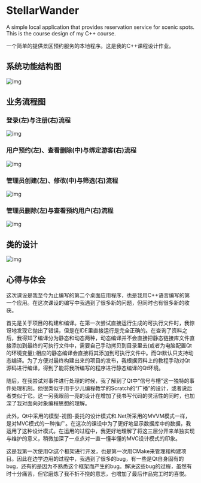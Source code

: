 # StellarWander

A simple local application that provides reservation service for scenic spots. This is the course design of my C++ course.

一个简单的提供景区预约服务的本地程序。这是我的C++课程设计作业。

## 系统功能结构图

![img](https://img2023.cnblogs.com/blog/2137098/202306/2137098-20230601142528235-1800551655.png)

## 业务流程图

### 登录(左)与注册(右)流程

![img](https://img2023.cnblogs.com/blog/2137098/202306/2137098-20230601142628625-1345879672.png)

### 用户预约(左)、查看删除(中)与绑定游客(右)流程

![img](https://img2023.cnblogs.com/blog/2137098/202306/2137098-20230601142659159-531730691.png)

### 管理员创建(左)、修改(中)与筛选(右)流程

![img](https://img2023.cnblogs.com/blog/2137098/202306/2137098-20230601142737491-2132906351.png)

### 管理员删除(左)与查看预约用户(右)流程

![img](https://img2023.cnblogs.com/blog/2137098/202306/2137098-20230601142806624-974039914.png)

## 类的设计

![img](https://img2023.cnblogs.com/blog/2137098/202305/2137098-20230531114353199-1001074983.jpg)

## 心得与体会

这次课设是我至今为止编写的第二个桌面应用程序，也是我用C++语言编写的第一个应用。在这次课设的编写中我遇到了很多新的问题，但同时也有很多新的收获。

首先是关于项目的构建和编译。在第一次尝试直接运行生成的可执行文件时，我惊讶地发现它抛出了错误，但是在IDE里直接运行是完全正确的。在查询了资料之后，我得知了编译分为静态和动态两种，动态编译并不会直接把静态链接库文件直接添加到最终的可执行文件中，需要自己手动拷贝到目录里去(或者为电脑配置Qt的环境变量);相应的静态编译会直接将其添加到可执行文件中。而Qt默认只支持动态编译。为了方便对最终构建出来的项目的发布，我根据资料上的教程手动对Qt源码进行编译，得到了能将我所编写的程序进行静态编译的Qt环境。

随后，在我尝试对事件进行处理的时候，我了解到了Qt中“信号与槽”这一独特的事件处理机制。他很类似于用于少儿编程教学的Scratch的“广播”的设计，或者说后者类似于它。这一另我眼前一亮的设计在增加了我书写代码的灵活性的同时，也加深了我对面向对象编程思想的理解。

此外，Qt中采用的模型-视图-委托的设计模式和.Net所采用的MVVM模式一样，是对MVC模式的一种推广。在这次的课设中为了更好地显示数据库中的数据，我运用了这种设计模式。在运用的过程中，我更好地理解了将这三层分开来单独实现与维护的意义，稍微加深了一点点对一直一懂半懂的MVC设计模式的印象。

这是我第一次使用Qt这个框架进行开发，也是第一次用CMake来管理和构建项目。因此在边学边用的过程中，我遇到了很多的bug，有一些是Qt自身固有的bug，还有的是因为不熟悉这个框架而产生的bug。解决这些bug的过程，虽然有时十分痛苦，但它磨炼了我不折不挠的意志，也增加了最后作品完工时的喜悦。
